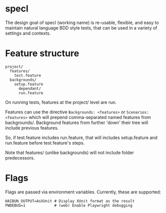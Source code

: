 # specl

The design goal of specl (working name) is re-usable, flexible, and easy to maintain natural language BDD style tests,
that can be used in a variety of settings and contexts.

# Feature structure

```
project/
  features/
    test.feature
  backgrounds/
    setup.feature
      dependant/
      run.feature
```

On running tests, features at the project/ level are run. 

Features can use the directive `Backgrounds: <features>` or `Scenarios: <features>` which will prepend comma-separated named features from backgrounds/.
Background features from further 'down' their tree will include previous features.

So, if test.feature includes run.feature, that will includes setup.feature and run.feature before test.feature's steps.

Note that features/ (unlike backgrounds) will not include folder predecessors.

# Flags

Flags are passed via environment variables. Currently, these are supported:

```
HAIBUN_OUTPUT=AsXUnit # Display XUnit format as the result
PWDEBUG=1             # (web) Enable Playwright debugging
```





